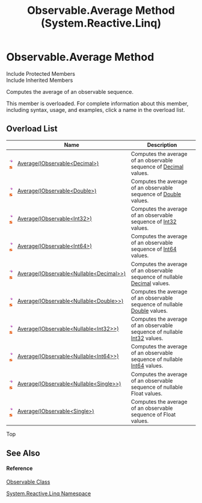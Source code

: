 ﻿---
title: Observable.Average Method  (System.Reactive.Linq)
TOCTitle: Average Method
ms:assetid: Overload:System.Reactive.Linq.Observable.Average
ms:mtpsurl: https://msdn.microsoft.com/en-us/library/system.reactive.linq.observable.average(v=VS.103)
ms:contentKeyID: 36068427
ms.date: 06/28/2011
mtps_version: v=VS.103
f1_keywords:
- System.Reactive.Linq.Observable.Average
dev_langs:
- CSharp
- JScript
- VB
- FSharp
---

# Observable.Average Method

Include Protected Members  
Include Inherited Members  

Computes the average of an observable sequence.

This member is overloaded. For complete information about this member, including syntax, usage, and examples, click a name in the overload list.

## Overload List

<table>
<thead>
<tr class="header">
<th> </th>
<th>Name</th>
<th>Description</th>
</tr>
</thead>
<tbody>
<tr class="odd">
<td><img src="images\Hh303103.pubmethod(en-us,VS.103).gif" title="Public method" alt="Public method" /><img src="images\Hh244319.static(en-us,VS.103).gif" title="Static member" alt="Static member" /></td>
<td><a href="https://msdn.microsoft.com/en-us/library/m:system.reactive.linq.observable.average(system.iobservable%7bsystem.decimal%7d)(v=VS.103)">Average(IObservable&lt;Decimal&gt;)</a></td>
<td>Computes the average of an observable sequence of <a href="https://msdn.microsoft.com/en-us/library/1k2e8atx">Decimal</a> values.</td>
</tr>
<tr class="even">
<td><img src="images\Hh303103.pubmethod(en-us,VS.103).gif" title="Public method" alt="Public method" /><img src="images\Hh244319.static(en-us,VS.103).gif" title="Static member" alt="Static member" /></td>
<td><a href="https://msdn.microsoft.com/en-us/library/m:system.reactive.linq.observable.average(system.iobservable%7bsystem.double%7d)(v=VS.103)">Average(IObservable&lt;Double&gt;)</a></td>
<td>Computes the average of an observable sequence of <a href="https://msdn.microsoft.com/en-us/library/643eft0t">Double</a> values.</td>
</tr>
<tr class="odd">
<td><img src="images\Hh303103.pubmethod(en-us,VS.103).gif" title="Public method" alt="Public method" /><img src="images\Hh244319.static(en-us,VS.103).gif" title="Static member" alt="Static member" /></td>
<td><a href="https://msdn.microsoft.com/en-us/library/m:system.reactive.linq.observable.average(system.iobservable%7bsystem.int32%7d)(v=VS.103)">Average(IObservable&lt;Int32&gt;)</a></td>
<td>Computes the average of an observable sequence of <a href="https://msdn.microsoft.com/en-us/library/td2s409d">Int32</a> values.</td>
</tr>
<tr class="even">
<td><img src="images\Hh303103.pubmethod(en-us,VS.103).gif" title="Public method" alt="Public method" /><img src="images\Hh244319.static(en-us,VS.103).gif" title="Static member" alt="Static member" /></td>
<td><a href="https://msdn.microsoft.com/en-us/library/m:system.reactive.linq.observable.average(system.iobservable%7bsystem.int64%7d)(v=VS.103)">Average(IObservable&lt;Int64&gt;)</a></td>
<td>Computes the average of an observable sequence of <a href="https://msdn.microsoft.com/en-us/library/6yy583ek">Int64</a> values.</td>
</tr>
<tr class="odd">
<td><img src="images\Hh303103.pubmethod(en-us,VS.103).gif" title="Public method" alt="Public method" /><img src="images\Hh244319.static(en-us,VS.103).gif" title="Static member" alt="Static member" /></td>
<td><a href="https://msdn.microsoft.com/en-us/library/m:system.reactive.linq.observable.average(system.iobservable%7bsystem.nullable%7bsystem.decimal%7d%7d)(v=VS.103)">Average(IObservable&lt;Nullable&lt;Decimal&gt;&gt;)</a></td>
<td>Computes the average of an observable sequence of nullable <a href="https://msdn.microsoft.com/en-us/library/1k2e8atx">Decimal</a> values.</td>
</tr>
<tr class="even">
<td><img src="images\Hh303103.pubmethod(en-us,VS.103).gif" title="Public method" alt="Public method" /><img src="images\Hh244319.static(en-us,VS.103).gif" title="Static member" alt="Static member" /></td>
<td><a href="https://msdn.microsoft.com/en-us/library/m:system.reactive.linq.observable.average(system.iobservable%7bsystem.nullable%7bsystem.double%7d%7d)(v=VS.103)">Average(IObservable&lt;Nullable&lt;Double&gt;&gt;)</a></td>
<td>Computes the average of an observable sequence of nullable <a href="https://msdn.microsoft.com/en-us/library/643eft0t">Double</a> values.</td>
</tr>
<tr class="odd">
<td><img src="images\Hh303103.pubmethod(en-us,VS.103).gif" title="Public method" alt="Public method" /><img src="images\Hh244319.static(en-us,VS.103).gif" title="Static member" alt="Static member" /></td>
<td><a href="https://msdn.microsoft.com/en-us/library/m:system.reactive.linq.observable.average(system.iobservable%7bsystem.nullable%7bsystem.int32%7d%7d)(v=VS.103)">Average(IObservable&lt;Nullable&lt;Int32&gt;&gt;)</a></td>
<td>Computes the average of an observable sequence of nullable <a href="https://msdn.microsoft.com/en-us/library/td2s409d">Int32</a> values.</td>
</tr>
<tr class="even">
<td><img src="images\Hh303103.pubmethod(en-us,VS.103).gif" title="Public method" alt="Public method" /><img src="images\Hh244319.static(en-us,VS.103).gif" title="Static member" alt="Static member" /></td>
<td><a href="https://msdn.microsoft.com/en-us/library/m:system.reactive.linq.observable.average(system.iobservable%7bsystem.nullable%7bsystem.int64%7d%7d)(v=VS.103)">Average(IObservable&lt;Nullable&lt;Int64&gt;&gt;)</a></td>
<td>Computes the average of an observable sequence of nullable <a href="https://msdn.microsoft.com/en-us/library/6yy583ek">Int64</a> values.</td>
</tr>
<tr class="odd">
<td><img src="images\Hh303103.pubmethod(en-us,VS.103).gif" title="Public method" alt="Public method" /><img src="images\Hh244319.static(en-us,VS.103).gif" title="Static member" alt="Static member" /></td>
<td><a href="https://msdn.microsoft.com/en-us/library/m:system.reactive.linq.observable.average(system.iobservable%7bsystem.nullable%7bsystem.single%7d%7d)(v=VS.103)">Average(IObservable&lt;Nullable&lt;Single&gt;&gt;)</a></td>
<td>Computes the average of an observable sequence of nullable Float values.</td>
</tr>
<tr class="even">
<td><img src="images\Hh303103.pubmethod(en-us,VS.103).gif" title="Public method" alt="Public method" /><img src="images\Hh244319.static(en-us,VS.103).gif" title="Static member" alt="Static member" /></td>
<td><a href="https://msdn.microsoft.com/en-us/library/m:system.reactive.linq.observable.average(system.iobservable%7bsystem.single%7d)(v=VS.103)">Average(IObservable&lt;Single&gt;)</a></td>
<td>Computes the average of an observable sequence of Float values.</td>
</tr>
</tbody>
</table>

Top

## See Also

#### Reference

[Observable Class](hh244252\(v=vs.103\).md)

[System.Reactive.Linq Namespace](hh211929\(v=vs.103\).md)

